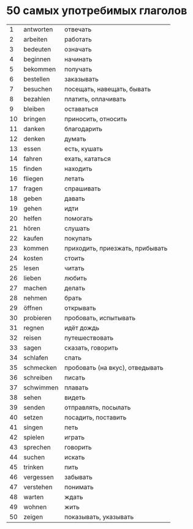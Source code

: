 # 50 самых употребимых глаголов

| | | |
|-|-|-|
| 1 | antworten | отвечать |
| 2 | arbeiten 	| работать |
| 3 | bedeuten | означать |
| 4 | beginnen | начинать |
| 5 | bekommen | получать |
| 6 | bestellen | заказывать |
| 7 | besuchen | посещать, навещать, бывать |
| 8 | bezahlen | платить, оплачивать |
| 9 | bleiben | оставаться |
| 10 | bringen | приносить, относить |
| 11 | danken | благодарить |
| 12 | denken | думать |
| 13 | essen | есть, кушать |
| 14 | fahren | ехать, кататься |
| 15 | finden | находить |
| 16 | fliegen | летать |
| 17 | fragen | спрашивать |
| 18 | geben | давать |
| 19 | gehen | идти |
| 20 | helfen | помогать |
| 21 | hören | слушать |
| 22 | kaufen | покупать |
| 23 | kommen | приходить, приезжать, прибывать |
| 24 | kosten | стоить |
| 25 | lesen | читать |
| 26 | lieben | любить |
| 27 | machen | делать |
| 28 | nehmen | брать |
| 29 | öffnen | открывать |
| 30 | probieren | пробовать, испытывать |
| 31 | regnen | идёт дождь |
| 32 | reisen | путешествовать |
| 33 | sagen | сказать, говорить |
| 34 | schlafen | спать |
| 35 | schmecken | пробовать (на вкус), отведывать |
| 36 | schreiben | писать |
| 37 | schwimmen | плавать |
| 38 | sehen | видеть |
| 39 | senden | отправлять, посылать |
| 40 | setzen | посадить, поставить |
| 41 | singen | петь |
| 42 | spielen | играть |
| 43 | sprechen | говорить |
| 44 | suchen | искать |
| 45 | trinken | пить |
| 46 | vergessen | забывать |
| 47 | verstehen | понимать |
| 48 | warten | ждать |
| 49 | wohnen | жить |
| 50 | zeigen | показывать, указывать |